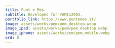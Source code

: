 ```yaml
---
title: Punt e Mes 
subtitle: Developed for YAM112003.
portfolio_link: https://www.puntemes.it/
image: assets/works/pem/pem_desktop.webp
image_ipad: assets/works/pem/pem_desktop.webp
image_iphone: assets/works/pem/pem_mobile.webp
ord: 8
---
```


